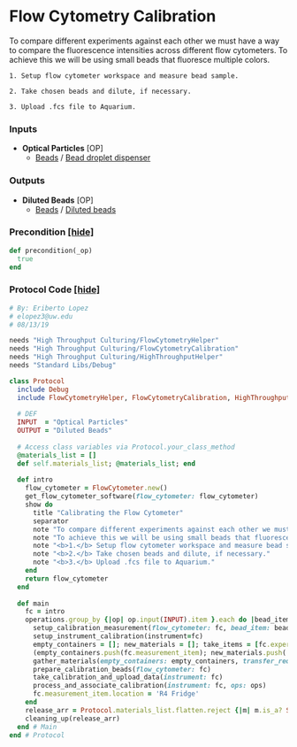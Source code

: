 # Flow Cytometry Calibration

To compare different experiments against each other we must have a way to compare the fluorescence intensities across different flow cytometers.
To achieve this we will be using small beads that fluoresce multiple colors.

    1. Setup flow cytometer workspace and measure bead sample.
    
    2. Take chosen beads and dilute, if necessary.
    
    3. Upload .fcs file to Aquarium.
### Inputs


- **Optical Particles** [OP]  
  - <a href='#' onclick='easy_select("Sample Types", "Beads")'>Beads</a> / <a href='#' onclick='easy_select("Containers", "Bead droplet dispenser")'>Bead droplet dispenser</a>



### Outputs


- **Diluted Beads** [OP]  
  - <a href='#' onclick='easy_select("Sample Types", "Beads")'>Beads</a> / <a href='#' onclick='easy_select("Containers", "Diluted beads")'>Diluted beads</a>

### Precondition <a href='#' id='precondition'>[hide]</a>
```ruby
def precondition(_op)
  true
end
```

### Protocol Code <a href='#' id='protocol'>[hide]</a>
```ruby
# By: Eriberto Lopez
# elopez3@uw.edu
# 08/13/19

needs "High Throughput Culturing/FlowCytometryHelper"
needs "High Throughput Culturing/FlowCytometryCalibration"
needs "High Throughput Culturing/HighThroughputHelper"
needs "Standard Libs/Debug"

class Protocol
  include Debug
  include FlowCytometryHelper, FlowCytometryCalibration, HighThroughputHelper 
  
  # DEF
  INPUT  = "Optical Particles"
  OUTPUT = "Diluted Beads"
  
  # Access class variables via Protocol.your_class_method
  @materials_list = []
  def self.materials_list; @materials_list; end
    
  def intro
    flow_cytometer = FlowCytometer.new()
    get_flow_cytometer_software(flow_cytometer: flow_cytometer)
    show do
      title "Calibrating the Flow Cytometer"
      separator
      note "To compare different experiments against each other we must have a way to compare the fluorescence intensities across different flow cytometers."
      note "To achieve this we will be using small beads that fluoresce multiple colors."
      note "<b>1.</b> Setup flow cytometer workspace and measure bead sample."
      note "<b>2.</b> Take chosen beads and dilute, if necessary."
      note "<b>3.</b> Upload .fcs file to Aquarium."
    end
    return flow_cytometer
  end
  
  def main
    fc = intro
    operations.group_by {|op| op.input(INPUT).item }.each do |bead_item, ops|
      setup_calibration_measurement(flow_cytometer: fc, bead_item: bead_item)
      setup_instrument_calibration(instrument=fc)
      empty_containers = []; new_materials = []; take_items = [fc.experimental_item]
      (empty_containers.push(fc.measurement_item); new_materials.push('P1000 Pipette', 'Molecular Grade H2O', '1.5mL Tube')) unless (fc.experimental_item.id == fc.measurement_item.id)
      gather_materials(empty_containers: empty_containers, transfer_required: fc.transfer_required, new_materials: new_materials, take_items: take_items)
      prepare_calibration_beads(flow_cytometer: fc)
      take_calibration_and_upload_data(instrument: fc)
      process_and_associate_calibration(instrument: fc, ops: ops)
      fc.measurement_item.location = 'R4 Fridge'
    end
    release_arr = Protocol.materials_list.flatten.reject {|m| m.is_a? String }.uniq
    cleaning_up(release_arr)
  end # Main
end # Protocol

```
